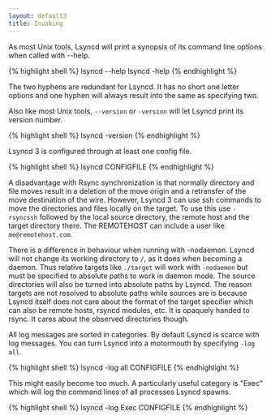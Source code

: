 ```yaml
---
layout: default3
title: Invoking
---
```

As most Unix tools, Lsyncd will print a synopsis of its command line options when called with --help.

{% highlight shell %}
lsyncd --help
lsyncd -help
{% endhighlight %}

The two hyphens are redundant for Lsyncd. It has no short one letter options and one hyphen will always result into the same as specifying two.

Also like most Unix tools, ```--version``` or ```-version``` will let Lsyncd print its version number.

{% highlight shell %}
lsyncd -version
{% endhighlight %}

Lsyncd 3 is configured through at least one config file.

{% highlight shell %}
lsyncd CONFIGFILE
{% endhighlight %}

A disadvantage with Rsync synchronization is that normally directory and file moves result in a deletion of the move origin and a retransfer of the move destination of the wire. However, Lsyncd 3 can use ssh commands to move the directories and files locally on the target. To use this use ```-rsyncssh``` followed by the local source directory, the remote host and the target directory there. The REMOTEHOST can include a user like ```me@remotehost.com```.

There is a difference in behaviour when running with -nodaemon. Lsyncd will not change its working directory to ```/```, as it does when becoming a daemon. Thus relative targets like ```./target``` will work with ```-nodaemon``` but must be specified to absolute paths to work in daemon mode. The source directories will also be turned into absolute paths by Lsyncd. The reason targets are not resolved to absolute paths while sources are is because Lsyncd itself does not care about the format of the target specifier which can also be remote hosts, rsyncd modules, etc. It is opaquely handed to rsync. It cares about the observed directories though.

All log messages are sorted in categories. By default Lsyncd is scarce with log messages. You can turn Lsyncd into a motormouth by specifying ```-log all```.

{% highlight shell %}
lsyncd -log all CONFIGFILE
{% endhighlight %}

This might easily become too much. A particularly useful category is "Exec" which will log the command lines of all processes Lsyncd spawns.

{% highlight shell %}
lsyncd -log Exec CONFIGFILE
{% endhighlight %}

